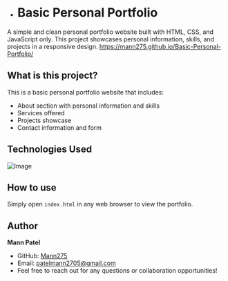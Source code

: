- # Basic Personal Portfolio

A simple and clean personal portfolio website built with HTML, CSS, and JavaScript only. This project showcases personal information, skills, and projects in a responsive design.
https://mann275.github.io/Basic-Personal-Portfolio/

## What is this project?

This is a basic personal portfolio website that includes:
- About section with personal information and skills
- Services offered
- Projects showcase
- Contact information and form

## Technologies Used

![Image](https://github.com/user-attachments/assets/777af73a-9540-47ca-9311-1e2e558c1e5d)

## How to use

Simply open `index.html` in any web browser to view the portfolio.

## Author

**Mann Patel**
- GitHub: [Mann275](https://github.com/Mann275)
- Email: patelmann2705@gmail.com
- Feel free to reach out for any questions or collaboration opportunities!
